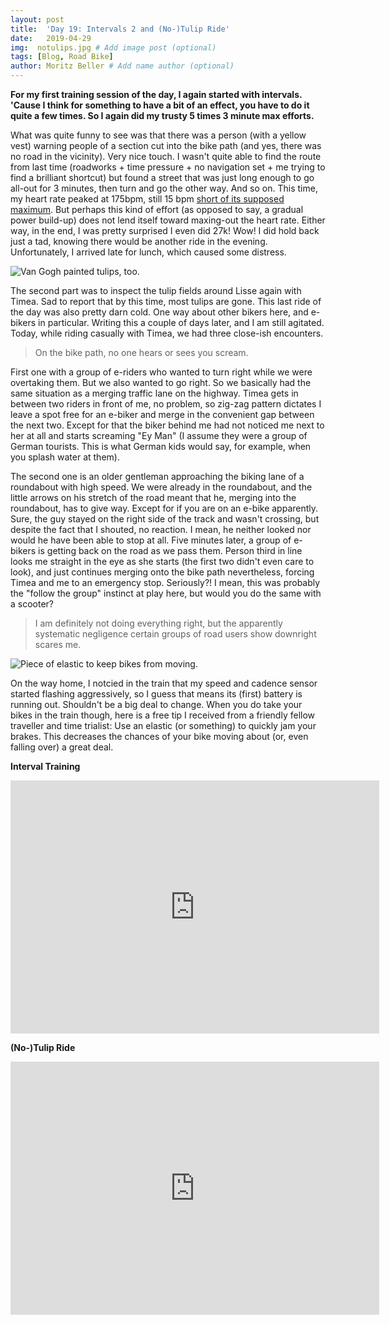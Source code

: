 ```yaml
---
layout: post
title:  'Day 19: Intervals 2 and (No-)Tulip Ride'
date:   2019-04-29
img:  notulips.jpg # Add image post (optional)
tags: [Blog, Road Bike]
author: Moritz Beller # Add name author (optional)
---
```


**For my first training session of the day, I again started with
intervals. 'Cause I think for something to have a bit of an effect,
you have to do it quite a few times. So I again did my trusty 5 times
3 minute max efforts.**

What was quite funny to see was that there was a person (with a yellow
vest) warning people of a section cut into the bike path (and yes,
there was no road in the vicinity). Very nice touch. I wasn't quite
able to find the route from last time (roadworks + time pressure + no
navigation set + me trying to find a brilliant shortcut) but found a
street that was just long enough to go all-out for 3 minutes, then
turn and go the other way. And so on. This time, my heart rate peaked
at 175bpm, still 15 bpm [short of its supposed
maximum](/intervals). But perhaps this kind of effort (as opposed to
say, a gradual power build-up) does not lend itself toward maxing-out
the heart rate. Either way, in the end, I was pretty surprised I even
did 27k! Wow! I did hold back just a tad, knowing there would be
another ride in the evening. Unfortunately, I arrived late for lunch,
which caused some distress.

![Van Gogh painted tulips, too.]({{site.baseurl}}/assets/img/van_gogh.jpg)

The second part was to inspect the tulip fields around Lisse again
with Timea. Sad to report that by this time, most tulips are
gone. This last ride of the day was also pretty darn cold. One way
about other bikers here, and e-bikers in particular. Writing this a
couple of days later, and I am still agitated. Today, while riding
casually with Timea, we had three close-ish encounters.

> On the bike path, no one hears or sees you scream.

First one with a group of e-riders who wanted to turn right while we
were overtaking them. But we also wanted to go right. So we basically
had the same situation as a merging traffic lane on the highway. Timea
gets in between two riders in front of me, no problem, so zig-zag
pattern dictates I leave a spot free for an e-biker and merge in the
convenient gap between the next two. Except for that the biker behind
me had not noticed me next to her at all and starts screaming "Ey Man"
(I assume they were a group of German tourists. This is what German
kids would say, for example, when you splash water at them).

The second one is an older gentleman approaching the biking lane of a
roundabout with high speed. We were already in the roundabout, and the
little arrows on his stretch of the road meant that he, merging into
the roundabout, has to give way. Except for if you are on an e-bike
apparently. Sure, the guy stayed on the right side of the track and
wasn't crossing, but despite the fact that I shouted, no reaction. I
mean, he neither looked nor would he have been able to stop at
all. Five minutes later, a group of e-bikers is getting back on the
road as we pass them. Person third in line looks me straight in the
eye as she starts (the first two didn't even care to look), and just
continues merging onto the bike path nevertheless, forcing Timea and
me to an emergency stop. Seriously?! I mean, this was probably the
"follow the group" instinct at play here, but would you do the same
with a scooter?

> I am definitely not doing everything right, but the apparently
  systematic negligence certain groups of road users show downright
  scares me.

![Piece of elastic to keep bikes from
 moving.]({{site.baseurl}}/assets/img/elastic.jpg)

On the way home, I notcied in the train that my speed and cadence
sensor started flashing aggressively, so I guess that means its
(first) battery is running out. Shouldn't be a big deal to
change. When you do take your bikes in the train though, here is a
free tip I received from a friendly fellow traveller and time
trialist: Use an elastic (or something) to quickly jam your
brakes. This decreases the chances of your bike moving about (or, even
falling over) a great deal.



**Interval Training**

<iframe height='405' width='590' frameborder='0'
allowtransparency='true' scrolling='no'
src='https://www.strava.com/activities/2327772664/embed/2e849806c61898b9f9773da97bf2fbe676a8ba25'></iframe>


**(No-)Tulip Ride**

<iframe height='405' width='590' frameborder='0'
allowtransparency='true' scrolling='no'
src='https://www.strava.com/activities/2328747860/embed/91546644f1da710e3f4e3108e715edf80be5c04a'></iframe>
